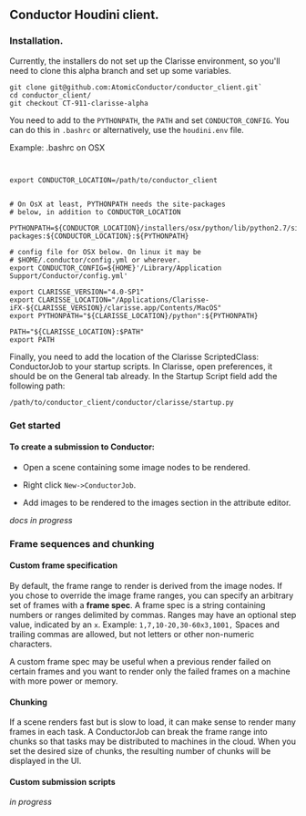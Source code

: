 
## Conductor Houdini client.



### Installation. 

Currently, the installers do not set up the Clarisse environment, so you'll need to clone this alpha branch and set up some variables.

```
git clone git@github.com:AtomicConductor/conductor_client.git`
cd conductor_client/
git checkout CT-911-clarisse-alpha
```

You need to add to the `PYTHONPATH`, the `PATH` and set `CONDUCTOR_CONFIG`. You can do this in `.bashrc` or alternatively, use the `houdini.env` file.

Example: .bashrc  on OSX

```


export CONDUCTOR_LOCATION=/path/to/conductor_client


# On OsX at least, PYTHONPATH needs the site-packages 
# below, in addition to CONDUCTOR_LOCATION

PYTHONPATH=${CONDUCTOR_LOCATION}/installers/osx/python/lib/python2.7/site-packages:${CONDUCTOR_LOCATION}:${PYTHONPATH}
 
# config file for OSX below. On linux it may be 
# $HOME/.conductor/config.yml or wherever.
export CONDUCTOR_CONFIG=${HOME}'/Library/Application Support/Conductor/config.yml'

export CLARISSE_VERSION="4.0-SP1"
export CLARISSE_LOCATION="/Applications/Clarisse-iFX-${CLARISSE_VERSION}/clarisse.app/Contents/MacOS"
export PYTHONPATH="${CLARISSE_LOCATION}/python":${PYTHONPATH}
 
PATH="${CLARISSE_LOCATION}:$PATH"
export PATH
```

Finally, you need to add the location of the Clarisse ScriptedClass: ConductorJob to your startup scripts. 
In Clarisse, open preferences, it should be on the General tab already. In the Startup Script field add the following path: 

```
/path/to/conductor_client/conductor/clarisse/startup.py
```
 
### Get started

#### To create a submission to Conductor:

* Open a scene containing some image nodes to be rendered.

* Right click `New->ConductorJob`.
* Add images to be rendered to the images section in the attribute editor.

*docs in progress*


### Frame sequences and chunking


#### Custom frame specification
By default, the frame range to render is derived from the image nodes. If you chose to override the image frame ranges, you can specify an arbitrary set of frames with a **frame spec**. A frame spec is a string containing numbers or ranges delimited by commas. Ranges may have an optional step value, indicated by an `x`. Example: `1,7,10-20,30-60x3,1001,` Spaces and trailing commas are allowed, but not letters or other non-numeric characters.

A custom frame spec may be useful when a previous render failed on certain frames and you want to render only the failed frames on a machine with more power or memory.

#### Chunking
If a scene renders fast but is slow to load, it can make sense to render many frames in each task. A ConductorJob can break the frame range into chunks so that tasks may be distributed to machines in the cloud. When you set the desired size of chunks, the resulting number of chunks will be displayed in the UI.

#### Custom submission scripts

*in progress*









